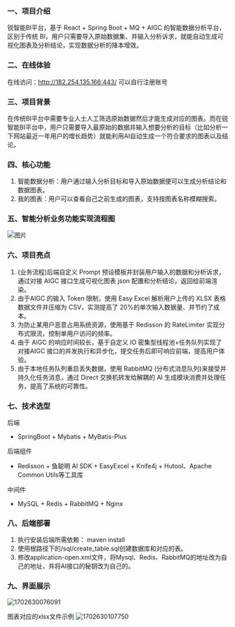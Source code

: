 ### 一、项目介绍
锐智能BI平台，基于 React + Spring Boot + MQ + AIGC 的智能数据分析平台，区别于传统 BI，用户只需要导入原始数据集、并输入分析诉求，就能自动生成可视化图表及分析结论，实现数据分析的降本增效。
### 二、在线体验
在线访问：http://182.254.135.166:443/ 可以自行注册账号
### 三、项目背景
在传统BI平台中需要专业人士人工筛选原始数据然后才能生成对应的图表。而在锐智能BI平台中，用户只需要导入最原始的数据并输入想要分析的目标（比如分析一下网站最近一年用户的增长趋势）就能利用AI自动生成一个符合要求的图表以及结论。
### 四、核心功能
1. 智能数据分析：用户通过输入分析目标和导入原始数据便可以生成分析结论和数据图表。
2. 我的图表：用户可以查看自己之前生成的图表，支持按图表名称模糊搜索。
### 五、智能分析业务功能实现流程图
![图片](https://github.com/liyuxianglf/ibi-backend/assets/151162920/127ac50f-0eb3-44e9-8c33-de16f3caace4)
### 六、项目亮点
1. (业务流程)后端自定义 Prompt 预设模板并封装用户输入的数据和分析诉求，通过对接 AIGC 接口生成可视化图表 json 配置和分析结论，返回给前端渲染。
2. 由于AIGC 的输入 Token 限制，使用 Easy Excel 解析用户上传的 XLSX 表格数据文件并压缩为 CSV，实测提高了 20%的单次输入数据量、并节约了成本。
3. 为防止某用户恶意占用系统资源，使用基于 Redisson 的 RateLimiter 实现分布式限流，控制单用户访问的频率。
4. 由于 AIGC 的响应时间较长，基于自定义 IO 密集型线程池+任务队列实现了 对接AIGC 接口的并发执行和异步化，提交任务后即可响应前端，提高用户体验。
5. 由于本地任务队列重启丢失数据，使用 RabbitMQ (分布式消息队列)来接受并持久化任务消息，通过 Direct 交换机转发给解耦的 AI 生成模块消费并处理任务，提高了系统的可靠性。
### 七、技术选型
后端
- SpringBoot + Mybatis + MyBatis-Plus

后端组件
- Redisson + 鱼聪明 AI SDK + EasyExcel + Knife4j + Hutool、Apache Common Utils等工具库 

中间件
- MySQL + Redis + RabbitMQ + Nginx
### 八、后端部署
1. 执行安装后端所需依赖： maven install
2. 使用根路径下的/sql/create_table.sql创建数据库和对应的表。
3. 修改application-open.xml文件，将Mysql、Redis、RabbitMQ的地址改为自己的地址，并将AI接口的秘钥改为自己的。
### 九、界面展示
![1702630076091](https://github.com/liyuxianglf/ibi-backend/assets/151162920/2653d3ff-4322-4b59-9564-c239aeab749f)

图表对应的xlsx文件示例
![1702630107750](https://github.com/liyuxianglf/ibi-backend/assets/151162920/da3ba978-8cb6-456b-9ba0-330b092b0596)

